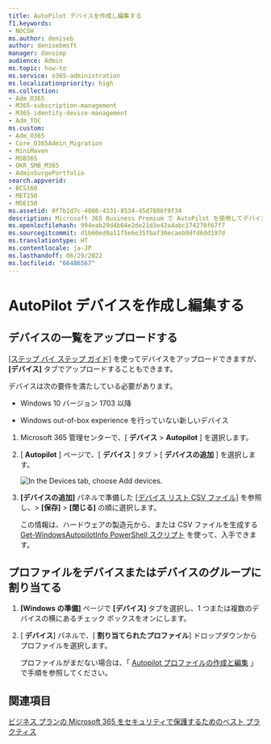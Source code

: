 ```yaml
---
title: AutoPilot デバイスを作成し編集する
f1.keywords:
- NOCSH
ms.author: deniseb
author: denisebmsft
manager: dansimp
audience: Admin
ms.topic: how-to
ms.service: o365-administration
ms.localizationpriority: high
ms.collection:
- Adm_O365
- M365-subscription-management
- M365-identity-device-management
- Adm_TOC
ms.custom:
- Adm_O365
- Core_O365Admin_Migration
- MiniMaven
- MSB365
- OKR_SMB_M365
- AdminSurgePortfolio
search.appverid:
- BCS160
- MET150
- MOE150
ms.assetid: 0f7b1d7c-4086-4331-8534-45d7886f9f34
description: Microsoft 365 Business Premium で AutoPilot を使用してデバイスをアップロードする方法について説明します。 プロファイルをデバイスまたはデバイスのグループに割り当てる
ms.openlocfilehash: 994eab29d4b04e2de21d3e42a4abc174270f67f7
ms.sourcegitcommit: d1b60ed9a11f5e6e35fbaf30ecaeb9dfd6dd197d
ms.translationtype: HT
ms.contentlocale: ja-JP
ms.lasthandoff: 06/29/2022
ms.locfileid: "66486567"
---
```

# <a name="create-and-edit-autopilot-devices"></a>AutoPilot デバイスを作成し編集する

## <a name="upload-a-list-of-devices"></a>デバイスの一覧をアップロードする

[[ステップ バイ ステップ ガイド]](m365bp-add-Autopilot-devices-and-profile.md) を使ってデバイスをアップロードできますが、**[デバイス]** タブでアップロードすることもできます。 
  
デバイスは次の要件を満たしている必要があります。
  
- Windows 10 バージョン 1703 以降
    
- Windows out-of-box experience を行っていない新しいデバイス

1. Microsoft 365 管理センターで、[ **デバイス** \> **Autopilot** ] を選択します。
  
2. [ **Autopilot** ] ページで、[ **デバイス** ] タブ \> [ **デバイスの追加** ] を選択します。
    
    ![In the Devices tab, choose Add devices.](./../media/6ba81e22-c873-40ad-8a72-ce64d15ea6ba.png)
  
3. **[デバイスの追加]** パネルで準備した [[デバイス リスト CSV ファイル]](../admin/misc/device-list.md) を参照し、\> **[保存]** \> **[閉じる]** の順に選択します。
    
    この情報は、ハードウェアの製造元から、または CSV ファイルを生成する [Get-WindowsAutopilotInfo PowerShell スクリプト](https://www.powershellgallery.com/packages/Get-WindowsAutopilotInfo) を使って、入手できます。 
    
## <a name="assign-a-profile-to-a-device-or-a-group-of-devices"></a>プロファイルをデバイスまたはデバイスのグループに割り当てる

1. **[Windows の準備]** ページで **[デバイス]** タブを選択し、1 つまたは複数のデバイスの横にあるチェック ボックスをオンにします。 
    
2. [ **デバイス**] パネルで、[ **割り当てられたプロファイル**] ドロップダウンからプロファイルを選択します。 
    
    プロファイルがまだない場合は、「 [Autopilot プロファイルの作成と編集](../admin/devices/create-and-edit-Autopilot-profiles.md) 」で手順を参照してください。 

## <a name="see-also"></a>関連項目

[ビジネス プランの Microsoft 365 をセキュリティで保護するためのベスト プラクティス](../admin/security-and-compliance/secure-your-business-data.md)
